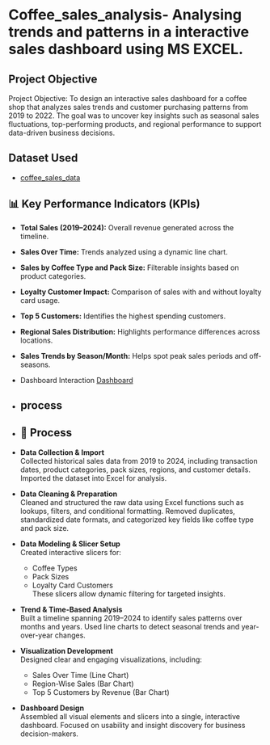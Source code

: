 # Coffee_sales_analysis- Analysing trends and patterns in a interactive sales dashboard using MS EXCEL.
## Project Objective 
Project Objective:
To design an interactive sales dashboard for a coffee shop that analyzes sales trends and customer purchasing patterns from 2019 to 2022. The goal was to uncover key insights such as seasonal sales fluctuations, top-performing products, and regional performance to support data-driven business decisions.
## Dataset Used 
- <a href="https://github.com/RAHUL255148/coffee_sales_data/blob/main/coffeeOrdersData%20PROJECT%201.xlsx">coffee_sales_data<a/>

## 📊 Key Performance Indicators (KPIs)

- **Total Sales (2019–2024):** Overall revenue generated across the timeline.
- **Sales Over Time:** Trends analyzed using a dynamic line chart.
- **Sales by Coffee Type and Pack Size:** Filterable insights based on product categories.
- **Loyalty Customer Impact:** Comparison of sales with and without loyalty card usage.
- **Top 5 Customers:** Identifies the highest spending customers.
- **Regional Sales Distribution:** Highlights performance differences across locations.
- **Sales Trends by Season/Month:** Helps spot peak sales periods and off-seasons.

- Dashboard Interaction <a href ="https://1drv.ms/x/c/a690e94b3e900053/EbVVXu3Ub4JKjSlWFHaTJnMBlKHfgsc6zdZOwKr425WhAQ?e=25zHeV">Dashboard<a/>

- ## process
- ## 🔄 Process

- **Data Collection & Import**  
  Collected historical sales data from 2019 to 2024, including transaction dates, product categories, pack sizes, regions, and customer details. Imported the dataset into Excel for analysis.

- **Data Cleaning & Preparation**  
  Cleaned and structured the raw data using Excel functions such as lookups, filters, and conditional formatting. Removed duplicates, standardized date formats, and categorized key fields like coffee type and pack size.

- **Data Modeling & Slicer Setup**  
  Created interactive slicers for:
  - Coffee Types  
  - Pack Sizes  
  - Loyalty Card Customers  
  These slicers allow dynamic filtering for targeted insights.

- **Trend & Time-Based Analysis**  
  Built a timeline spanning 2019–2024 to identify sales patterns over months and years. Used line charts to detect seasonal trends and year-over-year changes.

- **Visualization Development**  
  Designed clear and engaging visualizations, including:
  - Sales Over Time (Line Chart)  
  - Region-Wise Sales (Bar Chart)  
  - Top 5 Customers by Revenue (Bar Chart)

- **Dashboard Design**  
  Assembled all visual elements and slicers into a single, interactive dashboard. Focused on usability and insight discovery for business decision-makers.

